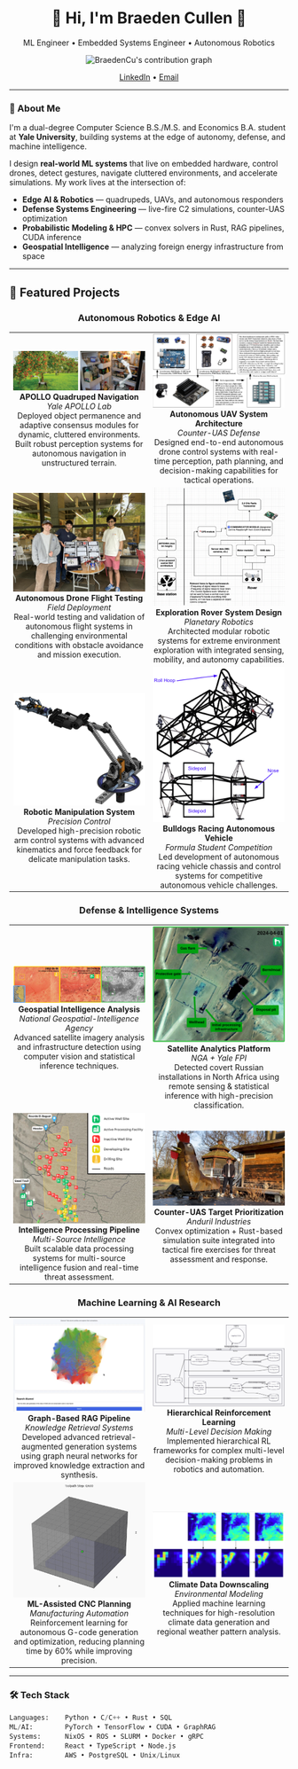 <h1 align="center">🐙 Hi, I'm Braeden Cullen 🐙</h1>
<p align="center">
  ML Engineer • Embedded Systems Engineer • Autonomous Robotics  
</p>

<p align="center">
  <img src="https://ghchart.rshah.org/BraedenCu" alt="BraedenCu's contribution graph" />
</p>

<p align="center">
  <!--a href="https://www.braedencullen.com">🌐 Website</a-->
  <a href="https://www.linkedin.com/in/braeden-cullen">LinkedIn</a> •
  <a href="mailto:braeden.cullen@yale.edu">Email</a>
</p>

---

### 🧠 About Me
I'm a dual-degree Computer Science B.S./M.S. and Economics B.A. student at **Yale University**, building systems at the edge of autonomy, defense, and machine intelligence.

I design **real-world ML systems** that live on embedded hardware, control drones, detect gestures, navigate cluttered environments, and accelerate simulations. My work lives at the intersection of:

- **Edge AI & Robotics** — quadrupeds, UAVs, and autonomous responders  
- **Defense Systems Engineering** — live-fire C2 simulations, counter-UAS optimization  
- **Probabilistic Modeling & HPC** — convex solvers in Rust, RAG pipelines, CUDA inference  
- **Geospatial Intelligence** — analyzing foreign energy infrastructure from space  

---

## 🚀 Featured Projects

<div align="center">

### Autonomous Robotics & Edge AI

<table>
<tr>
<td align="center" width="50%">
  <img src="images/apollo-quadupedal.png" alt="APOLLO Quadruped Robot" width="100%"/>
  <br><strong>APOLLO Quadruped Navigation</strong>
  <br><em>Yale APOLLO Lab</em>
  <br>Deployed object permanence and adaptive consensus modules for dynamic, cluttered environments. Built robust perception systems for autonomous navigation in unstructured terrain.
</td>
<td align="center" width="50%">
  <img src="images/autonomous-drone-architecture.png" alt="Autonomous Drone Architecture" width="100%"/>
  <br><strong>Autonomous UAV System Architecture</strong>
  <br><em>Counter-UAS Defense</em>
  <br>Designed end-to-end autonomous drone control systems with real-time perception, path planning, and decision-making capabilities for tactical operations.
</td>
</tr>
<tr>
<td align="center" width="50%">
  <img src="images/autonomous-drone.jpeg" alt="Autonomous Drone in Flight" width="100%"/>
  <br><strong>Autonomous Drone Flight Testing</strong>
  <br><em>Field Deployment</em>
  <br>Real-world testing and validation of autonomous flight systems in challenging environmental conditions with obstacle avoidance and mission execution.
</td>
<td align="center" width="50%">
  <img src="images/exploration-rover-architecture.png" alt="Exploration Rover Architecture" width="100%"/>
  <br><strong>Exploration Rover System Design</strong>
  <br><em>Planetary Robotics</em>
  <br>Architected modular robotic systems for extreme environment exploration with integrated sensing, mobility, and autonomy capabilities.
</td>
</tr>
<tr>
<td align="center" width="50%">
  <img src="images/exploration-rover-arm.png" alt="Exploration Rover Arm" width="100%"/>
  <br><strong>Robotic Manipulation System</strong>
  <br><em>Precision Control</em>
  <br>Developed high-precision robotic arm control systems with advanced kinematics and force feedback for delicate manipulation tasks.
</td>
<td align="center" width="50%">
  <img src="images/bulldogs-racing-chassis.png" alt="Bulldogs Racing Chassis" width="100%"/>
  <br><strong>Bulldogs Racing Autonomous Vehicle</strong>
  <br><em>Formula Student Competition</em>
  <br>Led development of autonomous racing vehicle chassis and control systems for competitive autonomous vehicle challenges.
</td>
</tr>
</table>

### Defense & Intelligence Systems

<table>
<tr>
<td align="center" width="50%">
  <img src="images/nga.png" alt="NGA Intelligence Analysis" width="100%"/>
  <br><strong>Geospatial Intelligence Analysis</strong>
  <br><em>National Geospatial-Intelligence Agency</em>
  <br>Advanced satellite imagery analysis and infrastructure detection using computer vision and statistical inference techniques.
</td>
<td align="center" width="50%">
  <img src="images/nga-satellite.png" alt="Satellite Intelligence" width="100%"/>
  <br><strong>Satellite Analytics Platform</strong>
  <br><em>NGA + Yale FPI</em>
  <br>Detected covert Russian installations in North Africa using remote sensing & statistical inference with high-precision classification.
</td>
</tr>
<tr>
<td align="center" width="50%">
  <img src="images/nga-intel.png" alt="Intelligence Processing" width="100%"/>
  <br><strong>Intelligence Processing Pipeline</strong>
  <br><em>Multi-Source Intelligence</em>
  <br>Built scalable data processing systems for multi-source intelligence fusion and real-time threat assessment.
</td>
<td align="center" width="50%">
  <img src="images/chicken.jpg" alt="Counter-UAS System" width="100%"/>
  <br><strong>Counter-UAS Target Prioritization</strong>
  <br><em>Anduril Industries</em>
  <br>Convex optimization + Rust-based simulation suite integrated into tactical fire exercises for threat assessment and response.
</td>
</tr>
</table>

### Machine Learning & AI Research

<table>
<tr>
<td align="center" width="50%">
  <img src="images/graph-rag-alumni.png" alt="Graph RAG System" width="100%"/>
  <br><strong>Graph-Based RAG Pipeline</strong>
  <br><em>Knowledge Retrieval Systems</em>
  <br>Developed advanced retrieval-augmented generation systems using graph neural networks for improved knowledge extraction and synthesis.
</td>
<td align="center" width="50%">
  <img src="images/hierarchical-rl.png" alt="Hierarchical Reinforcement Learning" width="100%"/>
  <br><strong>Hierarchical Reinforcement Learning</strong>
  <br><em>Multi-Level Decision Making</em>
  <br>Implemented hierarchical RL frameworks for complex multi-level decision-making problems in robotics and automation.
</td>
</tr>
<tr>
<td align="center" width="50%">
  <img src="images/feudal-rl-cnc.gif" alt="Feudal RL CNC Planning" width="100%"/>
  <br><strong>ML-Assisted CNC Planning</strong>
  <br><em>Manufacturing Automation</em>
  <br>Reinforcement learning for autonomous G-code generation and optimization, reducing planning time by 60% while improving precision.
</td>
<td align="center" width="50%">
  <img src="images/climate_downscaling.png" alt="Climate Downscaling" width="100%"/>
  <br><strong>Climate Data Downscaling</strong>
  <br><em>Environmental Modeling</em>
  <br>Applied machine learning techniques for high-resolution climate data generation and regional weather pattern analysis.
</td>
</tr>
</table>

</div>

---

### 🛠️ Tech Stack

```python
Languages:    Python • C/C++ • Rust • SQL  
ML/AI:        PyTorch • TensorFlow • CUDA • GraphRAG  
Systems:      NixOS • ROS • SLURM • Docker • gRPC  
Frontend:     React • TypeScript • Node.js  
Infra:        AWS • PostgreSQL • Unix/Linux
```
